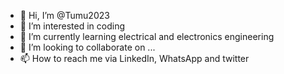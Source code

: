 - 👋 Hi, I’m @Tumu2023
- 👀 I’m interested in coding 
- 🌱 I’m currently learning electrical and electronics engineering 
- 💞️ I’m looking to collaborate on ...
- 📫 How to reach me via LinkedIn, WhatsApp and twitter

<!---
Tumu2023/Tumu2023 is a ✨ special ✨ repository because its `README.md` (this file) appears on your GitHub profile.
You can click the Preview link to take a look at your changes.
--->
